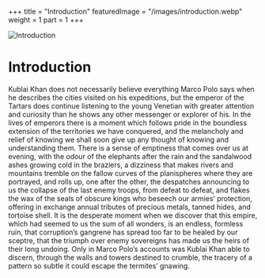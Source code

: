 +++
title = "Introduction"
featuredImage = "/images/introduction.webp"
weight = 1
part = 1
+++

![Introduction](/images/introduction.webp)

# Introduction

Kublai Khan does not necessarily believe everything Marco Polo says when he describes the cities visited on his expeditions, but the emperor of the Tartars does continue listening to the young Venetian with greater attention and curiosity than he shows any other messenger or explorer of his. In the lives of emperors there is a moment which follows pride in the boundless extension of the territories we have conquered, and the melancholy and relief of knowing we shall soon give up any thought of knowing and understanding them. There is a sense of emptiness that comes over us at evening, with the odour of the elephants after the rain and the sandalwood ashes growing cold in the braziers, a dizziness that makes rivers and mountains tremble on the fallow curves of the planispheres where they are portrayed, and rolls up, one after the other, the despatches announcing to us the collapse of the last enemy troops, from defeat to defeat, and flakes the wax of the seals of obscure kings who beseech our armies’ protection, offering in exchange annual tributes of precious metals, tanned hides, and tortoise shell. It is the desperate moment when we discover that this empire, which had seemed to us the sum of all wonders, is an endless, formless ruin, that corruption’s gangrene has spread too far to be healed by our sceptre, that the triumph over enemy sovereigns has made us the heirs of their long undoing. Only in Marco Polo’s accounts was Kublai Khan able to discern, through the walls and towers destined to crumble, the tracery of a pattern so subtle it could escape the termites’ gnawing.